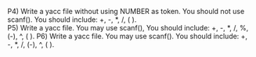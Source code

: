 P4) Write a yacc file without using NUMBER as token. You should not use scanf(). You should 
include: +, -, *, /, ( ).  
P5) Write a yacc file. You may use scanf(), You should include: +, -, *, /, %, (-), ^, ( ). 
P6) Write a yacc file. You may use scanf(). You should include: +, -, *, /, (-), ^, ( ).
